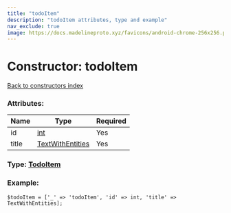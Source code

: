 ```yaml
---
title: "todoItem"
description: "todoItem attributes, type and example"
nav_exclude: true
image: https://docs.madelineproto.xyz/favicons/android-chrome-256x256.png
---
```

# Constructor: todoItem  
[Back to constructors index](/API_docs/constructors/index.html)



### Attributes:

| Name     |    Type       | Required |
|----------|---------------|----------|
|id|[int](/API_docs/types/int.html) | Yes|
|title|[TextWithEntities](/API_docs/types/TextWithEntities.html) | Yes|



### Type: [TodoItem](/API_docs/types/TodoItem.html)


### Example:

```
$todoItem = ['_' => 'todoItem', 'id' => int, 'title' => TextWithEntities];
```  
